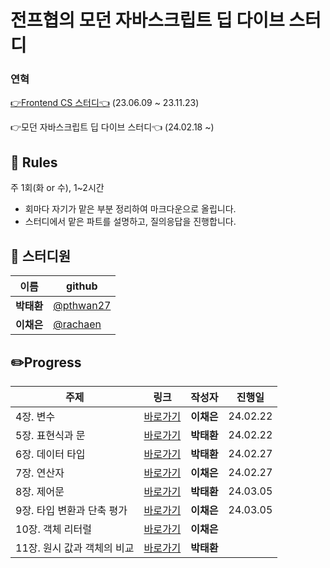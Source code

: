 # 전프협의 모던 자바스크립트 딥 다이브 스터디

### 연혁

[👉Frontend CS 스터디👈](https://github.com/pthwan27/frontend_Study) (23.06.09 ~ 23.11.23)

👉모던 자바스크립트 딥 다이브 스터디👈 (24.02.18 ~)


## 🎲 Rules
주 1회(화 or 수), 1~2시간

- 회마다 자기가 맡은 부분 정리하여 마크다운으로 올립니다.
- 스터디에서 맡은 파트를 설명하고, 질의응답을 진행합니다.
  
## 👥 스터디원

| 이름       | github                                   |
| ---------- | ---------------------------------------- |
| **박태환** | [@pthwan27](https://github.com/pthwan27) |
| **이채은** | [@rachaen](https://github.com/rachaen)   |

## ✏️Progress


| 주제 | 링크 | 작성자 | 진행일 |
| ----- | ----- | ------ | ----- |
| 4장. 변수 | [바로가기](https://github.com/rachaen/modern-javascript/tree/main/04%EC%9E%A5%20%EB%B3%80%EC%88%98) | **이채은** | 24.02.22 |
| 5장. 표현식과 문 | [바로가기](https://github.com/rachaen/modern-javascript/tree/main/05%EC%9E%A5%20%ED%91%9C%ED%98%84%EC%8B%9D%EA%B3%BC%20%EB%AC%B8) | **박태환** | 24.02.22 |
| 6장. 데이터 타입 | [바로가기](https://github.com/rachaen/modern-javascript/tree/main/06%EC%9E%A5%20%EB%8D%B0%EC%9D%B4%ED%84%B0%20%ED%83%80%EC%9E%85) | **박태환** | 24.02.27 |
| 7장. 연산자 | [바로가기](https://github.com/rachaen/modern-javascript/tree/main/07%EC%9E%A5%20%EC%97%B0%EC%82%B0%EC%9E%90) | **이채은** | 24.02.27 |
| 8장. 제어문 | [바로가기](https://github.com/rachaen/modern-javascript/tree/main/08%EC%9E%A5%20%EC%A0%9C%EC%96%B4%EB%AC%B8) | **박태환** | 24.03.05 |
| 9장. 타입 변환과 단축 평가 | [바로가기](https://github.com/rachaen/modern-javascript/tree/main/09%EC%9E%A5%20%ED%83%80%EC%9E%85%20%EB%B3%80%ED%99%98%EA%B3%BC%20%EB%8B%A8%EC%B6%95%20%ED%8F%89%EA%B0%80) | **이채은** | 24.03.05 |
| 10장. 객체 리터럴 | [바로가기]() | **이채은** |  |
| 11장. 원시 값과 객체의 비교 | [바로가기]() | **박태환** |  |

